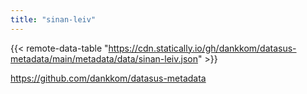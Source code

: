 ```yaml
---
title: "sinan-leiv"
---
```


{{< remote-data-table "https://cdn.statically.io/gh/dankkom/datasus-metadata/main/metadata/data/sinan-leiv.json" >}}

https://github.com/dankkom/datasus-metadata
